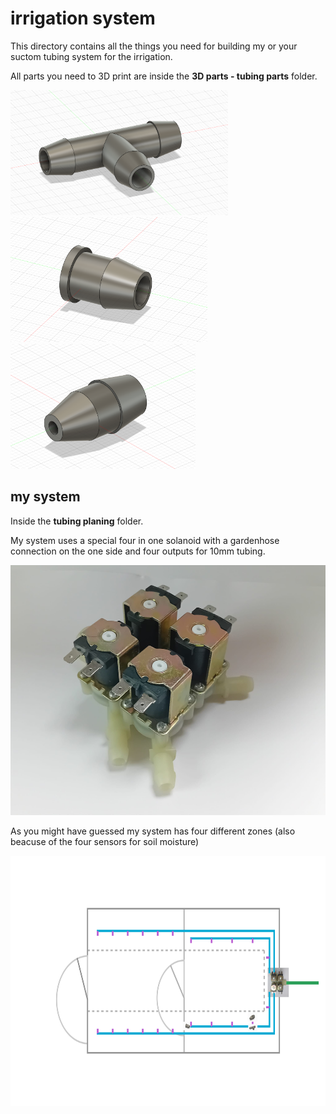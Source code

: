 # irrigation system

This directory contains all the things you need for building my or your suctom tubing system for the irrigation.

All parts you need to 3D print are inside the **3D parts - tubing parts** folder.

<p float="left">
  <img src="./images/t-piece.png" height="200" />
  <img src="./images/end-piece.png" height="200" />
  <img src="./images/nozzle-piece.png" height="200" />
</p>

## my system

Inside the **tubing planing** folder.

My system uses a special four in one solanoid with a gardenhose connection on the one side and four outputs for 10mm tubing.

<img src="./images/solanoids.jpg" height="400" />

As you might have guessed my system has four different zones (also beacuse of the four sensors for soil moisture)

<img src="./tubing planing/tubing_map.png" height="400" />